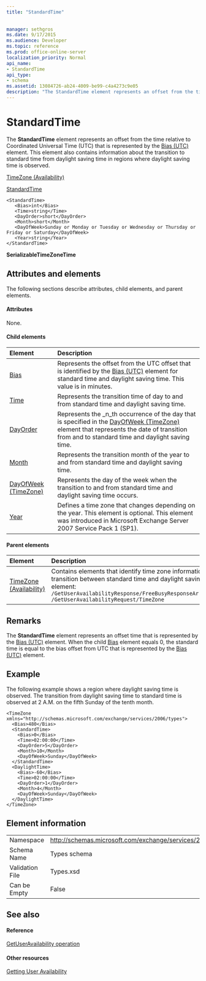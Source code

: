 ```yaml
---
title: "StandardTime"
 
 
manager: sethgros
ms.date: 9/17/2015
ms.audience: Developer
ms.topic: reference
ms.prod: office-online-server
localization_priority: Normal
api_name:
- StandardTime
api_type:
- schema
ms.assetid: 13084726-ab24-4009-be99-c4a4273c9e05
description: "The StandardTime element represents an offset from the time relative to Coordinated Universal Time (UTC) that is represented by the Bias (UTC) element. This element also contains information about the transition to standard time from daylight saving time in regions where daylight saving time is observed."
---
```


# StandardTime

The **StandardTime** element represents an offset from the time relative to Coordinated Universal Time (UTC) that is represented by the [Bias (UTC)](bias-utc.md) element. This element also contains information about the transition to standard time from daylight saving time in regions where daylight saving time is observed. 
  
[TimeZone (Availability)](timezone-availability.md)
  
[StandardTime](standardtime.md)
  
```
<StandardTime>
   <Bias>int</Bias>
   <Time>string</Time>
   <DayOrder>short</DayOrder>
   <Month>short</Month>
   <DayOfWeek>Sunday or Monday or Tuesday or Wednesday or Thursday or Friday or Saturday</DayOfWeek>
   <Year>string</Year>
</StandardTime>
```

 **SerializableTimeZoneTime**
## Attributes and elements

The following sections describe attributes, child elements, and parent elements.
  
#### Attributes

None.
  
#### Child elements

|**Element**|**Description**|
|:-----|:-----|
|[Bias](bias.md) <br/> |Represents the offset from the UTC offset that is identified by the [Bias (UTC)](bias-utc.md) element for standard time and daylight saving time. This value is in minutes.  <br/> |
|[Time](time.md) <br/> |Represents the transition time of day to and from standard time and daylight saving time.  <br/> |
|[DayOrder](dayorder.md) <br/> |Represents the  _n_th occurrence of the day that is specified in the [DayOfWeek (TimeZone)](dayofweek-timezone.md) element that represents the date of transition from and to standard time and daylight saving time.  <br/> |
|[Month](month.md) <br/> |Represents the transition month of the year to and from standard time and daylight saving time.  <br/> |
|[DayOfWeek (TimeZone)](dayofweek-timezone.md) <br/> |Represents the day of the week when the transition to and from standard time and daylight saving time occurs.  <br/> |
|[Year](year.md) <br/> |Defines a time zone that changes depending on the year. This element is optional. This element was introduced in Microsoft Exchange Server 2007 Service Pack 1 (SP1).  <br/> |
   
#### Parent elements

|**Element**|**Description**|
|:-----|:-----|
|[TimeZone (Availability)](timezone-availability.md) <br/> | Contains elements that identify time zone information. This element also contains information about the transition between standard time and daylight saving time. The following are the XPath expressions to this element:  <br/>  `/GetUserAvailabilityResponse/FreeBusyResponseArray/FreeBusyResponse/FreeBusyView/WorkingHours/TimeZone` <br/>  `/GetUserAvailabilityRequest/TimeZone` <br/> |
   
## Remarks

The **StandardTime** element represents an offset time that is represented by the [Bias (UTC)](bias-utc.md) element. When the child [Bias](bias.md) element equals 0, the standard time is equal to the bias offset from UTC that is represented by the [Bias (UTC)](bias-utc.md) element. 
  
## Example

The following example shows a region where daylight saving time is observed. The transition from daylight saving time to standard time is observed at 2 A.M. on the fifth Sunday of the tenth month.
  
```
<TimeZone xmlns="http://schemas.microsoft.com/exchange/services/2006/types">
  <Bias>480</Bias>
  <StandardTime>
    <Bias>0</Bias>
    <Time>02:00:00</Time>
    <DayOrder>5</DayOrder>
    <Month>10</Month>
    <DayOfWeek>Sunday</DayOfWeek>
  </StandardTime>
  <DaylightTime>
    <Bias>-60</Bias>
    <Time>02:00:00</Time>
    <DayOrder>1</DayOrder>
    <Month>4</Month>
    <DayOfWeek>Sunday</DayOfWeek>
  </DaylightTime>
</TimeZone>
```

## Element information

|||
|:-----|:-----|
|Namespace  <br/> |http://schemas.microsoft.com/exchange/services/2006/types  <br/> |
|Schema Name  <br/> |Types schema  <br/> |
|Validation File  <br/> |Types.xsd  <br/> |
|Can be Empty  <br/> |False  <br/> |
   
## See also

#### Reference

[GetUserAvailability operation](getuseravailability-operation.md)
#### Other resources

[Getting User Availability](http://msdn.microsoft.com/library/d4133fcb-9b0f-4e6b-aadf-a389da83516a%28Office.15%29.aspx)

